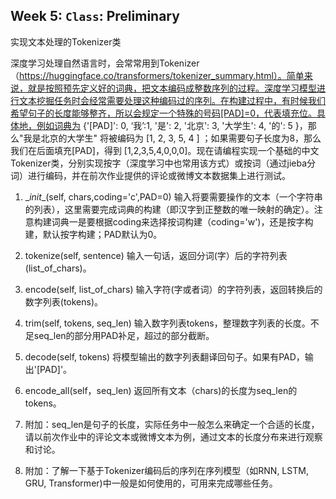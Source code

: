 ## Week 5: `Class`: Preliminary

实现文本处理的Tokenizer类


深度学习处理自然语言时，会常常用到Tokenizer（https://huggingface.co/transformers/tokenizer_summary.html）。简单来说，就是按照预先定义好的词典，把文本编码成整数序列的过程。深度学习模型进行文本挖掘任务时会经常需要处理这种编码过的序列。在构建过程中，有时候我们希望句子的长度能够整齐，所以会规定一个特殊的号码[PAD]=0，代表填充位。具体地，例如词典为 {'[PAD]': 0, ‘我’:1, '是': 2, '北京': 3, '大学生': 4, '的': 5 }，那么"我是北京的大学生" 将被编码为 [1, 2, 3, 5, 4 ] ；如果需要句子长度为8，那么我们在后面填充[PAD]，得到 [1,2,3,5,4,0,0,0]。现在请编程实现一个基础的中文Tokenizer类，分别实现按字（深度学习中也常用该方式）或按词（通过jieba分词）进行编码，并在前次作业提供的评论或微博文本数据集上进行测试。

1. \__init__(self, chars,coding='c',PAD=0) 输入将要需要操作的文本（一个字符串的列表），这里需要完成词典的构建（即汉字到正整数的唯一映射的确定）。注意构建词典一是要根据coding来选择按词构建（coding='w')，还是按字构建，默认按字构建；PAD默认为0。

2. tokenize(self, sentence) 输入一句话，返回分词(字）后的字符列表(list_of_chars)。

3. encode(self, list_of_chars) 输入字符(字或者词）的字符列表，返回转换后的数字列表(tokens)。

4. trim(self, tokens, seq_len) 输入数字列表tokens，整理数字列表的长度。不足seq_len的部分用PAD补足，超过的部分截断。

5. decode(self, tokens) 将模型输出的数字列表翻译回句子。如果有PAD，输出'[PAD]'。

6. encode_all(self，seq_len) 返回所有文本（chars)的长度为seq_len的tokens。

7. 附加：seq_len是句子的长度，实际任务中一般怎么来确定一个合适的长度，请以前次作业中的评论文本或微博文本为例，通过文本的长度分布来进行观察和讨论。

8. 附加：了解一下基于Tokenizer编码后的序列在序列模型（如RNN, LSTM, GRU, Transformer)中一般是如何使用的，可用来完成哪些任务。